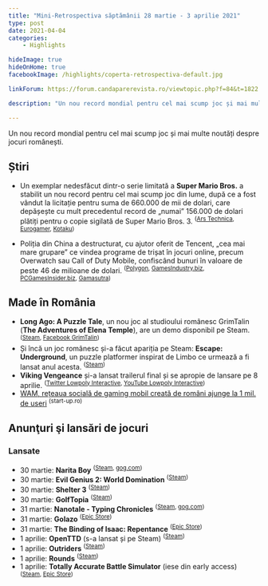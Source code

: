 ```yaml
---
title: "Mini-Retrospectiva săptămânii 28 martie - 3 aprilie 2021"
type: post
date: 2021-04-04
categories:
    - Highlights

hideImage: true
hideOnHome: true
facebookImage: /highlights/coperta-retrospectiva-default.jpg

linkForum: https://forum.candaparerevista.ro/viewtopic.php?f=84&t=1822

description: "Un nou record mondial pentru cel mai scump joc și mai multe noutăți despre jocuri românești."

---
```


Un nou record mondial pentru cel mai scump joc și mai multe noutăți despre jocuri românești.

## Știri

* Un exemplar nedesfăcut dintr-o serie limitată a **Super Mario Bros.** a stabilit un nou record pentru cel mai scump joc din lume, după ce a fost vândut la licitație pentru suma de 660.000 de mii de dolari, care depășește cu mult precedentul record de „numai” 156.000 de dolari plătiți pentru o copie sigilată de Super Mario Bros. 3.
  <sup>([Ars Technica](https://arstechnica.com/gaming/2021/04/sealed-super-mario-bros-shatters-record-with-660000-auction-sale/), [Eurogamer](https://www.eurogamer.net/articles/2021-04-03-unopened-super-mario-bros-sells-for-usd660-000-smashing-world-record), [Kotaku](https://kotaku.com/someone-spent-660-000-on-a-rare-copy-of-super-mario-br-1846607442))</sup>

* Poliția din China a destructurat, cu ajutor oferit de Tencent, „cea mai mare grupare” ce vindea programe de trișat în jocuri online, precum Overwatch sau Call of Duty Mobile, confiscând bunuri în valoare de peste 46 de milioane de dolari. <sup>([Polygon](https://www.polygon.com/22364324/video-game-cheating-ring-china-tencent-overwatch-call-of-duty-mobile), [GamesIndustry.biz](https://www.gamesindustry.biz/articles/2021-03-31-tencent-helps-bust-worlds-biggest-cheating-operation), [PCGamesInsider.biz](http://www.pcgamesinsider.biz/news/72067/chinese-police-and-tencent-bust-worlds-biggest-cheat-maker/), [Gamasutra](https://www.gamasutra.com/view/news/379176/76M_cheating_ring_busted_by_Tencent_and_police_in_operation_Chicken_Drumstick.php))</sup>

## Made în România

* **Long Ago: A Puzzle Tale**, un nou joc al studioului românesc GrimTalin (**The Adventures of Elena Temple**), are un demo disponibil pe Steam. <sup>([Steam](https://store.steampowered.com/app/1589920/Long_Ago_A_Puzzle_Tale/), [Facebook GrimTalin](https://www.facebook.com/GrimTalin/posts/2829561037308349))</sup>
* Și încă un joc românesc și-a făcut apariția pe Steam: **Escape: Underground**, un puzzle platformer inspirat de Limbo ce urmează a fi lansat anul acesta. <sup>([Steam](https://store.steampowered.com/app/1547320/Escape_Underground/))</sup>
* **Viking Vengeance** și-a lansat trailerul final și se apropie de lansare pe 8 aprilie. <sup>([Twitter Lowpoly Interactive](https://twitter.com/lowpolyint/status/1377589833544167424), [YouTube Lowpoly Interactive](https://www.youtube.com/watch?v=m06PF0y1yJg))</sup>
* [WAM, rețeaua socială de gaming mobil creată de români ajunge la 1 mil. de useri](https://start-up.ro/wam-reteaua-sociala-de-gaming-mobil-creata-de-romani-ajunge-la-1-mil-de-useri/) <sup>(start-up.ro)</sup>


## Anunţuri şi lansări de jocuri

### Lansate
* 30 martie: **Narita Boy** <sup>([Steam](https://store.steampowered.com/app/1069530/Narita_Boy/), [gog.com](https://www.gog.com/game/narita_boy))</sup>
* 30 martie: **Evil Genius 2: World Domination** <sup>([Steam](https://store.steampowered.com/app/700600/Evil_Genius_2_World_Domination/))</sup>
* 30 martie: **Shelter 3** <sup>([Steam](https://store.steampowered.com/app/977630/Shelter_3/))</sup>
* 30 martie: **GolfTopia** <sup>([Steam](https://store.steampowered.com/app/1144020/GolfTopia/))</sup>
* 31 martie: **Nanotale - Typing Chronicles** <sup>([Steam](https://store.steampowered.com/app/944920/Nanotale__Typing_Chronicles/), [gog.com](https://www.gog.com/game/nanotale_typing_chronicles))</sup>
* 31 martie: **Golazo** <sup>([Epic Store](https://www.epicgames.com/store/en-US/p/golazo))</sup>
* 31 martie: **The Binding of Isaac: Repentance** <sup>([Epic Store](https://www.epicgames.com/store/en-US/p/the-binding-of-isaac-repentance))</sup>
* 1 aprilie: **OpenTTD** (s-a lansat și pe Steam) <sup>([Steam](https://store.steampowered.com/app/1536610/OpenTTD/))</sup>
* 1 aprilie: **Outriders** <sup>([Steam](https://store.steampowered.com/app/680420/OUTRIDERS/))</sup>
* 1 aprilie: **Rounds** <sup>([Steam](https://store.steampowered.com/app/1557740/ROUNDS/))</sup>
* 1 aprilie: **Totally Accurate Battle Simulator** (iese din early access) <sup>([Steam](https://store.steampowered.com/app/508440/Totally_Accurate_Battle_Simulator/), [Epic Store](https://www.epicgames.com/store/en-US/p/totally-accurate-battle-simulator))</sup>
